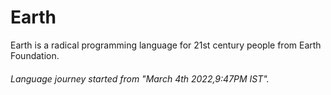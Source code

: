 # Earth
Earth is a radical programming language for 21st century people from Earth Foundation.

###### Language journey started from "March 4th 2022,9:47PM IST".

